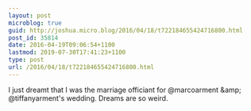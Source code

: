 ```yaml
---
layout: post
microblog: true
guid: http://joshua.micro.blog/2016/04/18/t722184655424716800.html
post_id: 35814
date: 2016-04-19T09:06:54+1100
lastmod: 2019-07-30T17:41:23+1100
type: post
url: /2016/04/18/t722184655424716800.html
---
```

I just dreamt that I was the marriage officiant for @marcoarment &amp;amp; @tiffanyarment's wedding. Dreams are so weird.
